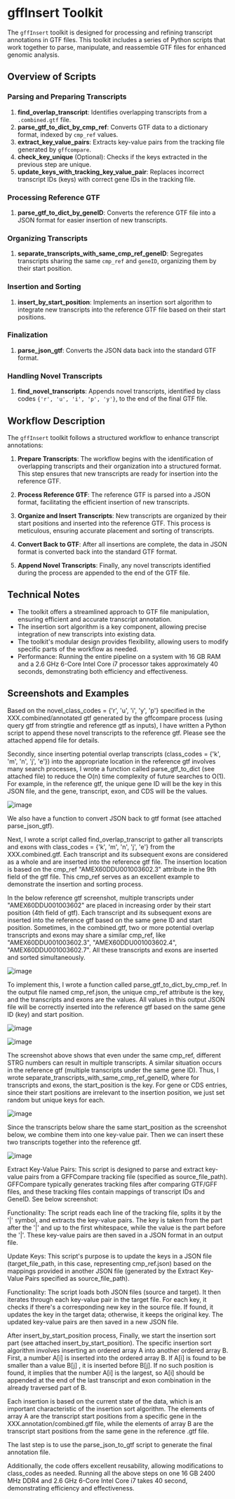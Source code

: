 # gffInsert Toolkit

The `gffInsert` toolkit is designed for processing and refining transcript annotations in GTF files. This toolkit includes a series of Python scripts that work together to parse, manipulate, and reassemble GTF files for enhanced genomic analysis.

## Overview of Scripts

### Parsing and Preparing Transcripts
1. **find_overlap_transcript**: Identifies overlapping transcripts from a `.combined.gtf` file.
2. **parse_gtf_to_dict_by_cmp_ref**: Converts GTF data to a dictionary format, indexed by `cmp_ref` values.
3. **extract_key_value_pairs**: Extracts key-value pairs from the tracking file generated by `gffcompare`.
4. **check_key_unique** (Optional): Checks if the keys extracted in the previous step are unique.
5. **update_keys_with_tracking_key_value_pair**: Replaces incorrect transcript IDs (keys) with correct gene IDs in the tracking file.

### Processing Reference GTF
1. **parse_gtf_to_dict_by_geneID**: Converts the reference GTF file into a JSON format for easier insertion of new transcripts.

### Organizing Transcripts
1. **separate_transcripts_with_same_cmp_ref_geneID**: Segregates transcripts sharing the same `cmp_ref` and `geneID`, organizing them by their start position.

### Insertion and Sorting
1. **insert_by_start_position**: Implements an insertion sort algorithm to integrate new transcripts into the reference GTF file based on their start positions.

### Finalization
1. **parse_json_gtf**: Converts the JSON data back into the standard GTF format.

### Handling Novel Transcripts
1. **find_novel_transcripts**: Appends novel transcripts, identified by class codes `{'r', 'u', 'i', 'p', 'y'}`, to the end of the final GTF file.

## Workflow Description

The `gffInsert` toolkit follows a structured workflow to enhance transcript annotations:

1. **Prepare Transcripts**: The workflow begins with the identification of overlapping transcripts and their organization into a structured format. This step ensures that new transcripts are ready for insertion into the reference GTF.

2. **Process Reference GTF**: The reference GTF is parsed into a JSON format, facilitating the efficient insertion of new transcripts.

3. **Organize and Insert Transcripts**: New transcripts are organized by their start positions and inserted into the reference GTF. This process is meticulous, ensuring accurate placement and sorting of transcripts.

4. **Convert Back to GTF**: After all insertions are complete, the data in JSON format is converted back into the standard GTF format.

5. **Append Novel Transcripts**: Finally, any novel transcripts identified during the process are appended to the end of the GTF file.

## Technical Notes

- The toolkit offers a streamlined approach to GTF file manipulation, ensuring efficient and accurate transcript annotation.
- The insertion sort algorithm is a key component, allowing precise integration of new transcripts into existing data.
- The toolkit's modular design provides flexibility, allowing users to modify specific parts of the workflow as needed.
- Performance: Running the entire pipeline on a system with 16 GB RAM and a 2.6 GHz 6-Core Intel Core i7 processor takes approximately 40 seconds, demonstrating both efficiency and effectiveness.

## Screenshots and Examples

Based on the novel_class_codes = {'r', 'u', 'i', 'y', 'p'} specified in the XXX.combined/annotated gtf generated by the gffcompare process (using query gtf from stringtie and reference gtf as inputs), I have written a Python script to append these novel transcripts to the reference gtf. Please see the attached append file for details.

Secondly, since inserting potential overlap transcripts (class_codes = {'k', 'm', 'n', 'j', 'e'}) into the appropriate location in the reference gtf involves many search processes, I wrote a function called parse_gtf_to_dict (see attached file) to reduce the O(n) time complexity of future searches to O(1). For example, in the reference gtf, the unique gene ID will be the key in this JSON file, and the gene, transcript, exon, and CDS will be the values.

![image](https://github.com/dxu104/gffInsert/assets/90865804/485cd245-11d0-4045-8324-e6f269fc3c64)

We also have a function to convert JSON back to gtf format (see attached parse_json_gtf).

Next, I wrote a script called find_overlap_transcript to gather all transcripts and exons with class_codes = {'k', 'm', 'n', 'j', 'e'} from the XXX.combined.gtf. Each transcript and its subsequent exons are considered as a whole and are inserted into the reference gtf file. The insertion location is based on the cmp_ref "AMEX60DDU001003602.3" attribute in the 9th field of the gtf file. This cmp_ref serves as an excellent example to demonstrate the insertion and sorting process. 

In the below reference gtf screenshot, multiple transcripts under "AMEX60DDU001003602" are placed in increasing order by their start position (4th field of gtf). Each transcript and its subsequent exons are inserted into the reference gtf based on the same gene ID and start position. Sometimes, in the combined.gtf, two or more potential overlap transcripts and exons may share a similar cmp_ref, like "AMEX60DDU001003602.3", "AMEX60DDU001003602.4", "AMEX60DDU001003602.7". All these transcripts and exons are inserted and sorted simultaneously.

![image](https://github.com/dxu104/gffInsert/assets/90865804/849375f4-5951-409c-af99-a352c3849506)

To implement this, I wrote a function called parse_gtf_to_dict_by_cmp_ref. In the output file named cmp_ref.json, the unique cmp_ref attribute is the key, and the transcripts and exons are the values.  All values in this output JSON file will be correctly inserted into the reference gtf based on the same gene ID (key) and start position.

![image](https://github.com/dxu104/gffInsert/assets/90865804/9ef145e0-cd49-460d-af12-d755655ac9e4)

![image](https://github.com/dxu104/gffInsert/assets/90865804/492fc186-a066-4340-9292-60e2824a00d9)

The screenshot above shows that even under the same cmp_ref, different STRG numbers can result in multiple transcripts. A similar situation occurs in the reference gtf (multiple transcripts under the same gene ID). Thus, I wrote separate_transcripts_with_same_cmp_ref_geneID, where for transcripts and exons, the start_position is the key. For gene or CDS entries, since their start positions are irrelevant to the insertion position, we just set random but unique keys for each.

![image](https://github.com/dxu104/gffInsert/assets/90865804/91f098a1-8e64-42b4-b959-98dedf011e54)

Since the transcripts below share the same start_position as the screenshot below, we combine them into one key-value pair. Then we can insert these two transcripts together into the reference gtf.

![image](https://github.com/dxu104/gffInsert/assets/90865804/68dc7526-fd0b-4866-8c82-f6267b2b8dbe)


Extract Key-Value Pairs:
This script is designed to parse and extract key-value pairs from a GFFCompare tracking file (specified as source_file_path). GFFCompare typically generates tracking files after comparing GTF/GFF files, and these tracking files contain mappings of transcript IDs and GeneID. See below screenshot:


Functionality: The script reads each line of the tracking file, splits it by the '|' symbol, and extracts the key-value pairs. The key is taken from the part after the '|' and up to the first whitespace, while the value is the part before the '|'. These key-value pairs are then saved in a JSON format in an output file.


Update Keys:
This script's purpose is to update the keys in a JSON file (target_file_path, in this case, representing cmp_ref.json) based on the mappings provided in another JSON file (generated by the Extract Key-Value Pairs specified as source_file_path).

Functionality: The script loads both JSON files (source and target). It then iterates through each key-value pair in the target file. For each key, it checks if there's a corresponding new key in the source file. If found, it updates the key in the target data; otherwise, it keeps the original key. The updated key-value pairs are then saved in a new JSON file.


After insert_by_start_position process,
Finally, we start the insertion sort part (see attached insert_by_start_position). The specific insertion sort algorithm involves inserting an ordered array A into another ordered array B. First, a number A[i] is inserted into the ordered array B. If A[i] is found to be smaller than a value B[j] , it is inserted before B[j]. If no such position is found, it implies that the number A[i] is the largest, so A[i] should be appended at the end of the last transcript and exon combination in the already traversed part of B.

Each insertion is based on the current state of the data, which is an important characteristic of the insertion sort algorithm. The elements of array A are the transcript start positions from a specific gene in the XXX.annotation/combined.gtf file, while the elements of array B are the transcript start positions from the same gene in the reference .gtf file.

The last step is to use the parse_json_to_gtf script to generate the final annotation file. 

Additionally, the code offers excellent reusability, allowing modifications to class_codes as needed. Running all the above steps on one 16 GB 2400 MHz DDR4 and 2.6 GHz 6-Core Intel Core i7 takes 40 second, demonstrating efficiency and effectiveness.